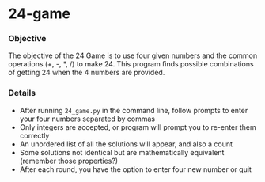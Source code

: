 # 24-game

### Objective
The objective of the 24 Game is to use four given numbers and the common operations (+, -, \*, /) to make 24. This program finds possible combinations of getting 24 when the 4 numbers are provided.

### Details
* After running `24_game.py` in the command line, follow prompts to enter your four numbers separated by commas
* Only integers are accepted, or program will prompt you to re-enter them correctly
* An unordered list of all the solutions will appear, and also a count
* Some solutions not identical but are mathematically equivalent (remember those properties?)
* After each round, you have the option to enter four new number or quit
